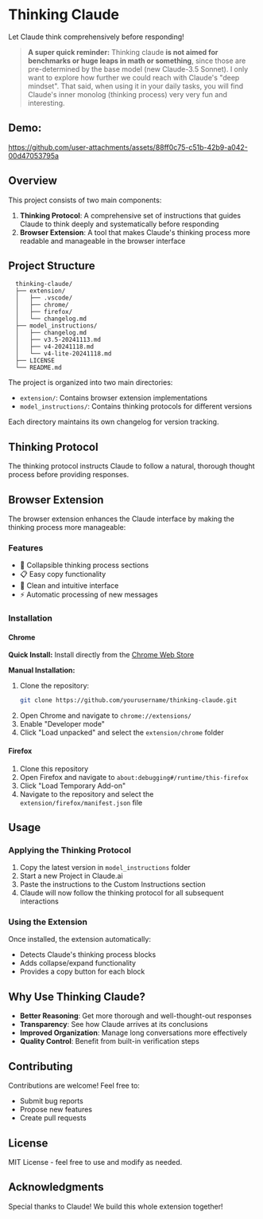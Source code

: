 # Thinking Claude

Let Claude think comprehensively before responding!

> **A super quick reminder:**
> Thinking claude **is not aimed for benchmarks or huge leaps in math or something**, since those are pre-determined by the base model (new Claude-3.5 Sonnet).
> I only want to explore how further we could reach with Claude's "deep mindset". That said, when using it in your daily tasks, you will find Claude's inner monolog (thinking process) very very fun and interesting.

## Demo:


https://github.com/user-attachments/assets/88ff0c75-c51b-42b9-a042-00d47053795a


## Overview

This project consists of two main components:
1. **Thinking Protocol**: A comprehensive set of instructions that guides Claude to think deeply and systematically before responding
2. **Browser Extension**: A tool that makes Claude's thinking process more readable and manageable in the browser interface

## Project Structure
      thinking-claude/
      ├── extension/
      │   ├── .vscode/
      │   ├── chrome/
      │   ├── firefox/
      │   └── changelog.md
      ├── model_instructions/
      │   ├── changelog.md
      │   ├── v3.5-20241113.md
      │   ├── v4-20241118.md
      │   └── v4-lite-20241118.md
      ├── LICENSE
      └── README.md
The project is organized into two main directories:
- `extension/`: Contains browser extension implementations
- `model_instructions/`: Contains thinking protocols for different versions

Each directory maintains its own changelog for version tracking.
## Thinking Protocol

The thinking protocol instructs Claude to follow a natural, thorough thought process before providing responses.

## Browser Extension

The browser extension enhances the Claude interface by making the thinking process more manageable:

### Features
- 🔄 Collapsible thinking process sections
- 📋 Easy copy functionality
- 🎯 Clean and intuitive interface
- ⚡ Automatic processing of new messages

### Installation

#### Chrome

**Quick Install:**
Install directly from the [Chrome Web Store](https://chromewebstore.google.com/detail/thinking-claude/ncjafpbbndpggfhfgjngkcimeaciahpo)

**Manual Installation:**
1. Clone the repository:
   ```bash
   git clone https://github.com/yourusername/thinking-claude.git
2. Open Chrome and navigate to `chrome://extensions/`
3. Enable "Developer mode"
4. Click "Load unpacked" and select the `extension/chrome` folder

#### Firefox
1. Clone this repository 
2. Open Firefox and navigate to `about:debugging#/runtime/this-firefox`
3. Click "Load Temporary Add-on"
4. Navigate to the repository and select the `extension/firefox/manifest.json` file

## Usage

### Applying the Thinking Protocol

1. Copy the latest version in `model_instructions` folder
2. Start a new Project in Claude.ai
3. Paste the instructions to the Custom Instructions section
3. Claude will now follow the thinking protocol for all subsequent interactions

### Using the Extension

Once installed, the extension automatically:
- Detects Claude's thinking process blocks
- Adds collapse/expand functionality
- Provides a copy button for each block

## Why Use Thinking Claude?

- **Better Reasoning**: Get more thorough and well-thought-out responses
- **Transparency**: See how Claude arrives at its conclusions
- **Improved Organization**: Manage long conversations more effectively
- **Quality Control**: Benefit from built-in verification steps

## Contributing

Contributions are welcome! Feel free to:
- Submit bug reports
- Propose new features
- Create pull requests

## License

MIT License - feel free to use and modify as needed.

## Acknowledgments

Special thanks to Claude! We build this whole extension together!
